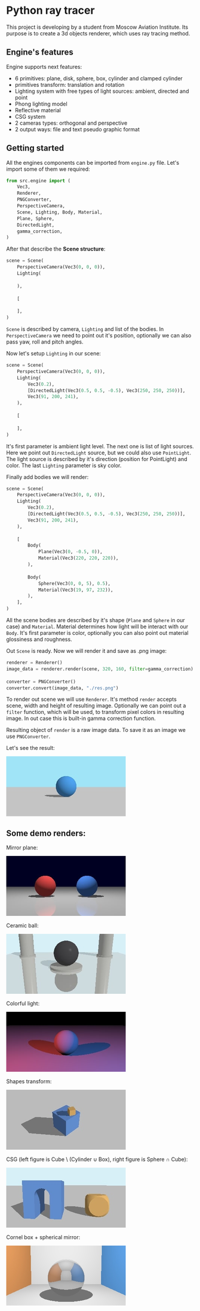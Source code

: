 # Python ray tracer
This project is developing by a student from Moscow Aviation Institute. Its purpose is to create a 3d objects renderer, which uses ray tracing method.

## Engine's features
Engine supports next features:
- 6 primitives: plane, disk, sphere, box, cylinder and clamped cylinder
- primitives transform: translation and rotation
- Lighting system with free types of light sources: ambient, directed and point
- Phong lighting model
- Reflective material
- CSG system
- 2 cameras types: orthogonal and perspective
- 2 output ways: file and text pseudo graphic format

## Getting started
All the engines components can be imported from `engine.py` file. Let's import some of them we required:

```Python
from src.engine import (
	Vec3,
	Renderer,
    PNGConverter,
    PerspectiveCamera,
    Scene, Lighting, Body, Material,
    Plane, Sphere,
    DirectedLight,
    gamma_correction,
)
```

After that describe the **Scene structure**:
```Python
scene = Scene(
    PerspectiveCamera(Vec3(0, 0, 0)),
    Lighting(
        
    ),

    [
        
    ],
)
```

`Scene` is described by camera, `Lighting` and list of the bodies. In `PerspectiveCamera` we need to point out it's position, optionally we can also pass yaw, roll and pitch angles.

Now let's setup `Lighting` in our scene:
```Python
scene = Scene(
    PerspectiveCamera(Vec3(0, 0, 0)),
    Lighting(
        Vec3(0.2),
        [DirectedLight(Vec3(0.5, 0.5, -0.5), Vec3(250, 250, 250))],
        Vec3(91, 200, 241),
    ),

    [
        
    ],
)
```

It's first parameter is ambient light level. The next one is list of light sources. Here we point out `DirectedLight` source, but we could also use `PointLight`. The light source is described by it's direction (position for PointLight) and color. The last `Lighting` parameter is sky color.

Finally add bodies we will render:
```Python
scene = Scene(
    PerspectiveCamera(Vec3(0, 0, 0)),
    Lighting(
        Vec3(0.2),
        [DirectedLight(Vec3(0.5, 0.5, -0.5), Vec3(250, 250, 250))],
        Vec3(91, 200, 241),
    ),

    [
        Body(
            Plane(Vec3(0, -0.5, 0)),
            Material(Vec3(220, 220, 220)),
        ),

        Body(
            Sphere(Vec3(0, 0, 5), 0.5),
            Material(Vec3(19, 97, 232)),
        ), 
    ],
)
```

All the scene bodies are described  by it's shape (`Plane` and `Sphere` in our case) and `Material`. Material determines how light will be interact with our `Body`. It's first parameter is color, optionally you can also point out material glossiness and roughness. 

Out `Scene` is ready. Now we will render it and save as .png image:
```Python
renderer = Renderer()
image_data = renderer.render(scene, 320, 160, filter=gamma_correction)

converter = PNGConverter()
converter.convert(image_data, "./res.png")
```

To render out scene we will use `Renderer`. It's method `render` accepts scene, width and height of resulting image. Optionally we can point out a `filter` function, which will be used, to transform pixel colors in resulting image. In out case this is built-in gamma correction function. 

Resulting object of `render` is a raw image data. To save it as an image we use `PNGConverter`.

Let's see the result:

![](figures/getting_started_render.jpg)

## Some demo renders:

Mirror plane:

![](figures/mirror_1.jpg)

Ceramic ball:

![](figures/temple.jpg)

Colorful light:

![](figures/colorful_light.jpg)

Shapes transform:

![](figures/transform.jpg)

CSG (left figure is Cube \ (Cylinder ∪ Box), right figure is Sphere ∩ Cube):

![](figures/csg.jpg)

Cornel box + spherical mirror:

![](figures/cornel_box.jpg)